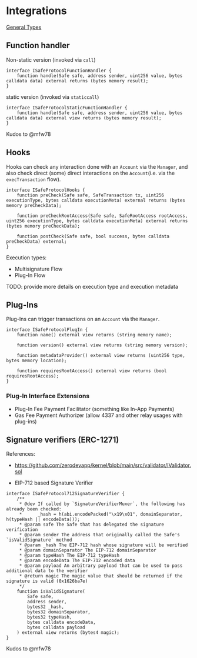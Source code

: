 # Integrations

[General Types](../manager/README.md#general-types)

## Function handler

Non-static version (invoked via `call`)

```solidity
interface ISafeProtocolFunctionHandler {
    function handle(Safe safe, address sender, uint256 value, bytes calldata data) external returns (bytes memory result);
}
```

static version (invoked via `staticcall`)

```solidity
interface ISafeProtocolStaticFunctionHandler {
    function handle(Safe safe, address sender, uint256 value, bytes calldata data) external view returns (bytes memory result);
}
```

Kudos to @mfw78

## Hooks

Hooks can check any interaction done with an `Account` via the `Manager`, and also check direct (some) direct interactions on the `Account`(i.e. via the `execTransaction` flow).

```solidity
interface ISafeProtocolHooks {
    function preCheck(Safe safe, SafeTransaction tx, uint256 executionType, bytes calldata executionMeta) external returns (bytes memory preCheckData);

    function preCheckRootAccess(Safe safe, SafeRootAccess rootAccess, uint256 executionType, bytes calldata executionMeta) external returns (bytes memory preCheckData);

    function postCheck(Safe safe, bool success, bytes calldata preCheckData) external;
}
```

Execution types:
- Multisignature Flow
- Plug-In Flow

TODO: provide more details on execution type and execution metadata

## Plug-Ins

Plug-Ins can trigger transactions on an `Account` via the `Manager`.

```solidity
interface ISafeProtocolPlugIn {
    function name() external view returns (string memory name);

    function version() external view returns (string memory version);

    function metadataProvider() external view returns (uint256 type, bytes memory location);

    function requiresRootAccess() external view returns (bool requiresRootAccess);
}
```

### Plug-In Interface Extensions

- Plug-In Fee Payment Facilitator (something like In-App Payments)
- Gas Fee Payment Authorizer (allow 4337 and other relay usages with plug-ins)

## Signature verifiers (ERC-1271)

References:
- https://github.com/zerodevapp/kernel/blob/main/src/validator/IValidator.sol


- EIP-712 based Signature Verifier

```solidity
interface ISafeProtocol712SignatureVerifier {
    /**
     * @dev If called by `SignatureVerifierMuxer`, the following has already been checked:
     *      _hash = h(abi.encodePacked("\x19\x01", domainSeparator, h(typeHash || encodeData)));
     * @param safe The Safe that has delegated the signature verification
     * @param sender The address that originally called the Safe's `isValidSignature` method
     * @param _hash The EIP-712 hash whose signature will be verified
     * @param domainSeparator The EIP-712 domainSeparator
     * @param typeHash The EIP-712 typeHash
     * @param encodeData The EIP-712 encoded data
     * @param payload An arbitrary payload that can be used to pass additional data to the verifier
     * @return magic The magic value that should be returned if the signature is valid (0x1626ba7e)
     */
    function isValidSignature(
        Safe safe,
        address sender,
        bytes32 _hash,
        bytes32 domainSeparator,
        bytes32 typeHash,
        bytes calldata encodeData,
        bytes calldata payload
    ) external view returns (bytes4 magic);
}
```

Kudos to @mfw78
